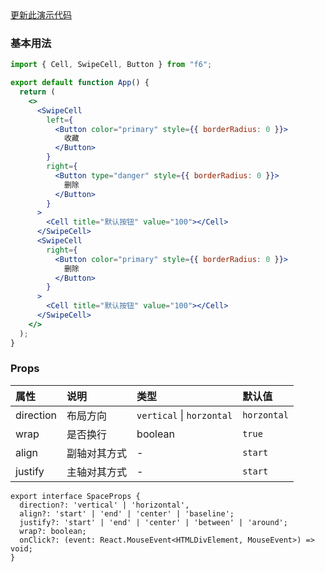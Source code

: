 <div class="block-panel">
        <a class="to-github-link" target="_blank" href=https://github.com/Webang/f6/tree/master/packages/f6/packages/swipe-cell/demo/basic.md>更新此演示代码</a>
        <h3>基本用法</h3>

```jsx
import { Cell, SwipeCell, Button } from "f6";

export default function App() {
  return (
    <>
      <SwipeCell
        left={
          <Button color="primary" style={{ borderRadius: 0 }}>
            收藏
          </Button>
        }
        right={
          <Button type="danger" style={{ borderRadius: 0 }}>
            删除
          </Button>
        }
      >
        <Cell title="默认按钮" value="100"></Cell>
      </SwipeCell>
      <SwipeCell
        right={
          <Button color="primary" style={{ borderRadius: 0 }}>
            删除
          </Button>
        }
      >
        <Cell title="默认按钮" value="100"></Cell>
      </SwipeCell>
    </>
  );
}
```
</div>
<div class="block-panel">

<h3>Props</h3>

| 属性 | 说明 | 类型 | 默认值 |
| :-  | :- | :- | :- |
| direction | 布局方向 | `vertical` \| `horzontal` | `horzontal` |
| wrap | 是否换行 | boolean | `true` |
| align | 副轴对其方式 | - | `start` |
| justify | 主轴对其方式 | - | `start` |

```tsx
export interface SpaceProps {
  direction?: 'vertical' | 'horizontal',
  align?: 'start' | 'end' | 'center' | 'baseline';
  justify?: 'start' | 'end' | 'center' | 'between' | 'around';
  wrap?: boolean;
  onClick?: (event: React.MouseEvent<HTMLDivElement, MouseEvent>) => void;
}
```
</div>
